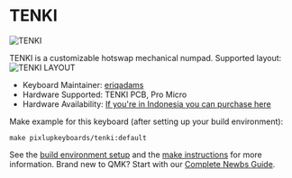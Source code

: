 # TENKI
![TENKI](https://i.imgur.com/nOaxFwR.png)

TENKI is a customizable hotswap mechanical numpad. 
Supported layout:
![TENKI LAYOUT](https://i.imgur.com/sD9kxID.png)

* Keyboard Maintainer: [eriqadams](https://github.com/eriqadams)  
* Hardware Supported: TENKI PCB, Pro Micro  
* Hardware Availability: [If you're in Indonesia you can purchase here](https://tokopedia.com/pixlup) 

Make example for this keyboard (after setting up your build environment):

    make pixlupkeyboards/tenki:default

See the [build environment setup](https://docs.qmk.fm/#/getting_started_build_tools) and the [make instructions](https://docs.qmk.fm/#/getting_started_make_guide) for more information. Brand new to QMK? Start with our [Complete Newbs Guide](https://docs.qmk.fm/#/newbs).
